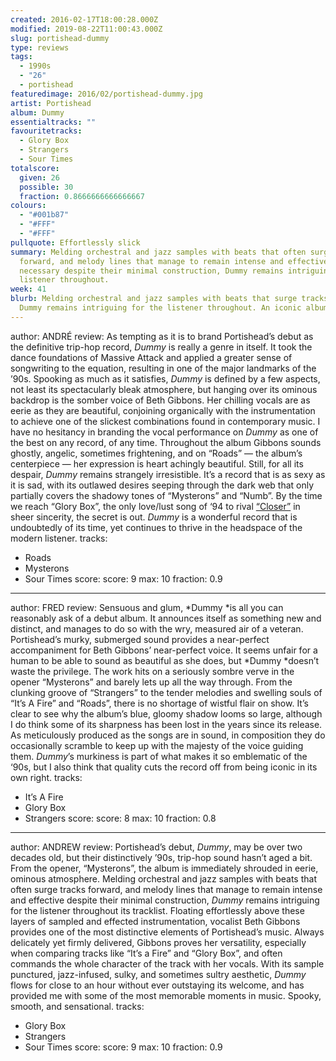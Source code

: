 ```yaml
---
created: 2016-02-17T18:00:28.000Z
modified: 2019-08-22T11:00:43.000Z
slug: portishead-dummy
type: reviews
tags:
  - 1990s
  - "26"
  - portishead
featuredimage: 2016/02/portishead-dummy.jpg
artist: Portishead
album: Dummy
essentialtracks: ""
favouritetracks:
  - Glory Box
  - Strangers
  - Sour Times
totalscore:
  given: 26
  possible: 30
  fraction: 0.8666666666666667
colours:
  - "#001b87"
  - "#FFF"
  - "#FFF"
pullquote: Effortlessly slick
summary: Melding orchestral and jazz samples with beats that often surge tracks
  forward, and melody lines that manage to remain intense and effective as
  necessary despite their minimal construction, Dummy remains intriguing for the
  listener throughout.
week: 41
blurb: Melding orchestral and jazz samples with beats that surge tracks forward,
  Dummy remains intriguing for the listener throughout. An iconic album.
---
```

author: ANDRÉ
review: As tempting as it is to brand Portishead’s debut as the definitive
  trip-hop record, *Dummy* is really a genre in itself. It took the dance
  foundations of Massive Attack and applied a greater sense of songwriting to
  the equation, resulting in one of the major landmarks of the ’90s. Spooking as
  much as it satisfies, *Dummy* is defined by a few aspects, not least its
  spectacularly bleak atmosphere, but hanging over its ominous backdrop is the
  somber voice of Beth Gibbons. Her chilling vocals are as eerie as they are
  beautiful, conjoining organically with the instrumentation to achieve one of
  the slickest combinations found in contemporary music. I have no hesitancy in
  branding the vocal performance on *Dummy* as one of the best on any record, of
  any time. Throughout the album Gibbons sounds ghostly, angelic, sometimes
  frightening, and on “Roads” — the album’s centerpiece — her expression is
  heart achingly beautiful. Still, for all its despair, *Dummy* remains
  strangely irresistible. It’s a record that is as sexy as it is sad, with its
  outlawed desires seeping through the dark web that only partially covers the
  shadowy tones of “Mysterons” and “Numb”. By the time we reach “Glory Box”, the
  only love/lust song of ‘94 to rival
  [“Closer”](<http://audioxide.com/reviews/the-downward-spiral/>) in sheer
  sincerity, the secret is out. *Dummy* is a wonderful record that is
  undoubtedly of its time, yet continues to thrive in the headspace of the
  modern listener.
tracks:
  - Roads
  - ­Mysterons
  - ­Sour Times
score:
  score: 9
  max: 10
  fraction: 0.9
---
author: FRED
review: Sensuous and glum, *Dummy *is all you can reasonably ask of a debut
  album. It announces itself as something new and distinct, and manages to do so
  with the wry, measured air of a veteran. Portishead’s murky, submerged sound
  provides a near-perfect accompaniment for Beth Gibbons’ near-perfect voice. It
  seems unfair for a human to be able to sound as beautiful as she does, but
  *Dummy *doesn’t waste the privilege. The work hits on a seriously sombre verve
  in the opener “Mysterons” and barely lets up all the way through. From the
  clunking groove of “Strangers” to the tender melodies and swelling souls of
  “It’s A Fire” and “Roads”, there is no shortage of wistful flair on show. It’s
  clear to see why the album’s blue, gloomy shadow looms so large, although I do
  think some of its sharpness has been lost in the years since its release. As
  meticulously produced as the songs are in sound, in composition they do
  occasionally scramble to keep up with the majesty of the voice guiding them.
  *Dummy*’s murkiness is part of what makes it so emblematic of the ‘90s, but I
  also think that quality cuts the record off from being iconic in its own
  right.
tracks:
  - It’s A Fire
  - ­Glory Box
  - ­Strangers
score:
  score: 8
  max: 10
  fraction: 0.8
---
author: ANDREW
review: Portishead’s debut, *Dummy*, may be over two decades old, but their
  distinctively ’90s, trip-hop sound hasn’t aged a bit. From the opener,
  “Mysterons”, the album is immediately shrouded in eerie, ominous atmosphere.
  Melding orchestral and jazz samples with beats that often surge tracks
  forward, and melody lines that manage to remain intense and effective despite
  their minimal construction, *Dummy* remains intriguing for the listener
  throughout its tracklist. Floating effortlessly above these layers of sampled
  and effected instrumentation, vocalist Beth Gibbons provides one of the most
  distinctive elements of Portishead’s music. Always delicately yet firmly
  delivered, Gibbons proves her versatility, especially when comparing tracks
  like “It’s a Fire” and “Glory Box”, and often commands the whole character of
  the track with her vocals. With its sample punctured, jazz-infused, sulky, and
  sometimes sultry aesthetic, *Dummy* flows for close to an hour without ever
  outstaying its welcome, and has provided me with some of the most memorable
  moments in music. Spooky, smooth, and sensational.
tracks:
  - Glory Box
  - ­Strangers
  - ­Sour Times
score:
  score: 9
  max: 10
  fraction: 0.9
